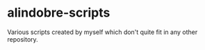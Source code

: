 alindobre-scripts
=================

Various scripts created by myself which don't quite fit in any other repository.

